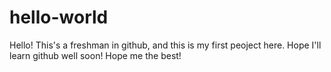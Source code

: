 # hello-world
Hello! This's a freshman in github, and this is my first peoject here. Hope I'll learn github well soon!
Hope me the best!
